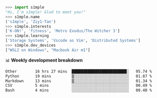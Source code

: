 ```python
>>> import s1mple
"Hi, I'm s1mple! Glad to meet you!"
>>> s1mple.name
('s1mple', 'Ziy1-Tan')
>>> s1mple.interests
['K-ON!', 'fitness', 'Metro Exodus/The Witcher 3']
>>> s1mple.learning
['Storage Systems', 'Vscode as Vim', 'Distributed Systems']
>>> s1mple.dev_devices
["WSL2 on Windows", "Macbook Air m1"]
```
📊 **Weekly development breakdown**
<!--START_SECTION:waka-->

```txt
Other        16 hrs 27 mins  ████████████████████████░   95.74 %
Python       19 mins         ▒░░░░░░░░░░░░░░░░░░░░░░░░   01.87 %
Markdown     13 mins         ▒░░░░░░░░░░░░░░░░░░░░░░░░   01.34 %
CSV          5 mins          ░░░░░░░░░░░░░░░░░░░░░░░░░   00.49 %
Bash         4 mins          ░░░░░░░░░░░░░░░░░░░░░░░░░   00.40 %
```

<!--END_SECTION:waka-->
